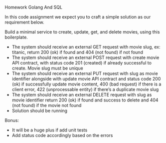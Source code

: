 Homework Golang And SQL

In this code assignment we expect you to craft a simple solution as our requirement
below.

Build a minimal service to create, update, get, and delete movies, using this boilerplate.
- The system should receive an external GET request with movie slug, ex: titanic, return 200 (ok) if found and 404 (not found) if not found
- The system should receive an external POST request with create movie API contract, with status code 201 (created) if already successful to create. Movie slug must be unique
- The system should receive an external PUT request with slug as movie identifier alongside with update movie API contract and status code 200 (ok) if successfully update movie content, 400 (bad request) if there is a client error, 422 (unprocessable entity) if there’s a duplicate movie slug
- The system should receive an external DELETE request with slug as movie identifier return 200 (ok) if found and success to delete and 404 (not found) if the movie not found
- Solution should be running

Bonus:
- It will be a huge plus if add unit tests
- Add status code accordingly based on the errors

